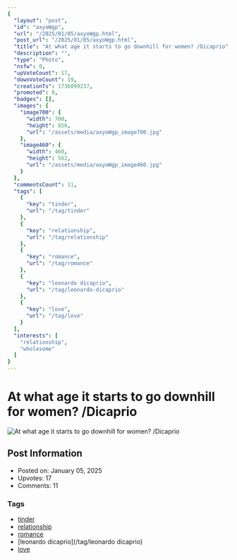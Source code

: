 ```yaml
---
{
  "layout": "post",
  "id": "axyoWgp",
  "url": "/2025/01/05/axyoWgp.html",
  "post_url": "/2025/01/05/axyoWgp.html",
  "title": "At what age it starts to go downhill for women? /Dicaprio",
  "description": "",
  "type": "Photo",
  "nsfw": 0,
  "upVoteCount": 17,
  "downVoteCount": 19,
  "creationTs": 1736099237,
  "promoted": 0,
  "badges": [],
  "images": {
    "image700": {
      "width": 700,
      "height": 856,
      "url": "/assets/media/axyoWgp_image700.jpg"
    },
    "image460": {
      "width": 460,
      "height": 562,
      "url": "/assets/media/axyoWgp_image460.jpg"
    }
  },
  "commentsCount": 11,
  "tags": [
    {
      "key": "tinder",
      "url": "/tag/tinder"
    },
    {
      "key": "relationship",
      "url": "/tag/relationship"
    },
    {
      "key": "romance",
      "url": "/tag/romance"
    },
    {
      "key": "leonardo dicaprio",
      "url": "/tag/leonardo-dicaprio"
    },
    {
      "key": "love",
      "url": "/tag/love"
    }
  ],
  "interests": [
    "relationship",
    "wholesome"
  ]
}
---
```


# At what age it starts to go downhill for women? /Dicaprio

![At what age it starts to go downhill for women? /Dicaprio](/assets/media/axyoWgp_image700.jpg)

## Post Information

- Posted on: January 05, 2025
- Upvotes: 17
- Comments: 11

### Tags

- [tinder](/tag/tinder)
- [relationship](/tag/relationship)
- [romance](/tag/romance)
- [leonardo dicaprio](/tag/leonardo dicaprio)
- [love](/tag/love)

